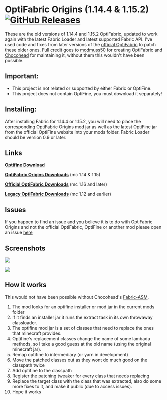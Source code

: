 # OptiFabric Origins (1.14.4 & 1.15.2) [![GitHub Releases](https://img.shields.io/github/downloads/Sjouwer/Optifabric-1.14.4-Updated/total)](https://github.com/Sjouwer/OptiFabric-1.14.4-Updated/releases)
 
These are the old versions of 1.14.4 and 1.15.2 OptiFabric, updated to work again with the latest Fabric Loader and latest supported Fabric API. I've used code and fixes from later versions of the [official OptiFabric](https://github.com/Chocohead/OptiFabric) to patch these older ones. Full credit goes to [modmuss50](https://github.com/modmuss50) for creating OptiFabric and [Chocohead](https://github.com/Chocohead) for maintaining it, without them this wouldn't have been possible.
 
## Important:

- This project is not related or supported by either Fabric or OptiFine.
- This project does not contain OptiFine, you must download it separately!

## Installing:
 
After installing Fabric for 1.14.4 or 1.15.2, you will need to place the corresponding OptiFabric Origins mod jar as well as the latest OptiFine jar from the official OptiFine website into your mods folder. Fabric Loader should be version 0.9 or later.

## Links

**[Optifine Download](https://optifine.net/downloads)**

**[OptiFabric Origins Downloads](https://www.curseforge.com/minecraft/mc-mods/optifabric-origins)** (mc 1.14 & 1.15)

**[Official OptiFabric Downloads](https://www.curseforge.com/minecraft/mc-mods/optifabric)** (mc 1.16 and later)

**[Legacy OptiFabric Downloads](https://github.com/RedLime/OptiFabric-Pre1.14/releases)** (mc 1.12 and earlier)

## Issues

If you happen to find an issue and you believe it is to do with OptiFabric Origins and not the official OptiFabric, OptiFine or another mod please open an issue [here](https://github.com/Sjouwer/OptiFabric/issues) 

## Screenshots

![](https://ss.modmuss50.me/javaw_2019-05-22_20-36-25.jpg)

![](https://ss.modmuss50.me/javaw_2019-05-22_19-49-41.jpg)

## How it works

This would not have been possible without Chocohead's [Fabric-ASM](https://github.com/Chocohead/Fabric-ASM).

1. The mod looks for an optifine installer or mod jar in the current mods folder
2. If it finds an installer jar it runs the extract task in its own throwaway classloader.
3. The optifine mod jar is a set of classes that need to replace the ones that minecraft provides.
4. Optifine's replacement classes change the name of some lambada methods, so I take a good guess at the old name (using the original minecraft jar).
5. Remap optifine to intermediary (or yarn in development)
6. Move the patched classes out as they wont do much good on the classpath twice
7. Add optifine to the classpath
8. Register the patching tweaker for every class that needs replacing
9. Replace the target class with the class that was extracted, also do some more fixes to it, and make it public (due to access issues).
10. Hope it works
